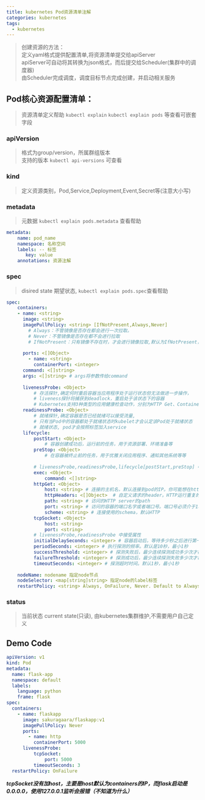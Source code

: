 ```yaml
---
title: kubernetes Pod资源清单注解
categories: kubernetes
tags:
  - kubernetes
---
```



> 创建资源的方法：  
> 定义yaml格式提供配置清单,将资源清单提交给apiServer  
  apiServer可自动将其转换为json格式，而后提交给Scheduler(集群中的调度器)  
  由Scheduler完成调度，调度目标节点完成创建，并启动相关服务  


## Pod核心资源配置清单：
> 资源清单定义帮助 ``kubectl explain`` ``kubectl explain pods`` 等查看可嵌套字段  

### apiVersion
> 格式为group/version，所属群组版本  
支持的版本 ``kubectl api-versions`` 可查看  

### kind
> 定义资源类别，Pod,Service,Deployment,Event,Secret等(注意大小写)  

<!--more-->

### metadata 
> 元数据 ``kubectl explain pods.metadata`` 查看帮助  

```yaml
metadata:
    name: pod_name
    namespace: 名称空间  
    labels: -- 标签  
       key: value
    annotations: 资源注解
```
 

### spec   
> disired state 期望状态, ``kubectl explain pods.spec``查看帮助  

```yaml
spec:
    containers:
    - name: <string>
      image: <string>
      imagePullPolicy: <string> [IfNotPresent,Always,Never]
        # Always：不管镜像是否存在都会进行一次拉取。  
        # Never：不管镜像是否存在都不会进行拉取  
        # IfNotPresent：只有镜像不存在时，才会进行镜像拉取,默认为IfNotPresent，但:latest标签的镜像默认为Always
       
      ports: <[]Object>
        - name: <string>
          containerPort: <integer>
      command: <[]string>
      args: <[]string> # args将参数传给command
      
      livenessProbe: <Object> 
          # 存活探针,确定何时重启容器当应用程序处于运行状态但无法做进一步操作，
          # liveness探针将捕获到deadlock，重启处于该状态下的容器 
          # Kubernetes支持3种类型的应用健康检查动作，分别为HTTP Get、Container Exec和TCP Socket  
      readinessProbe: <Object>
          # 就绪探针,确定容器是否已经就绪可以接受流量,
          # 只有当Pod中的容器都处于就绪状态时kubelet才会认定该Pod处于就绪状态
          # 就绪状态, pod才会按照标签加入service  
      lifecycle:
          postStart: <Object> 
              # 容器创建成功后，运行前的任务，用于资源部署、环境准备等
          preStop: <Object> 
              # 在容器被终止前的任务，用于优雅关闭应用程序、通知其他系统等等
          
          # livenessProbe,readinessProbe,lifecycle[postStart,preStop] 中接受属性
          exec: <Object>
              command: <[]string>  
          httpGet: <Object>
              host: <string> # 连接的主机名，默认连接到pod的IP。你可能想在http header中设置”Host”而不是使用IP
              httpHeaders: <[]Object>  # 自定义请求的header。HTTP运行重复的header
              path: <string> # 访问的HTTP server的path
              port: <string> # 访问的容器的端口名字或者端口号。端口号必须介于1和65525之间
              scheme: <string> # 连接使用的schema，默认HTTP
          tcpSocket: <Object>
              host: <string>
              port: <string>
          # livenessProbe,readinessProbe 中接受属性
          initialDelaySeconds: <integer> # 容器启动后，等待多少秒之后进行第一次探测
          periodSeconds: <integer> # 执行探测的频率。默认是10秒，最小1秒
          successThreshold: <integer> # 探测失败后，最少连续探测成功多少次才被认定为成功。默认是1。对于liveness必须是1。最小值是1
          failureThreshold: <integer> # 探测成功后，最少连续探测失败多少次才被认定为失败。默认是3。最小值是1
          timeoutSeconds: <integer> # 探测超时时间。默认1秒，最小1秒
      
    nodeName: nodename 指定node节点
    nodeSelector: <map[string]string> 指定node的label标签
    restartPolicy: <string> Always, OnFailure, Never. Default to Always.
```




### status 
> 当前状态 current state(只读), 由kubernetes集群维护,不需要用户自己定义



## Demo Code

```yaml
apiVersion: v1
kind: Pod
metadata:
  name: flask-app
  namespace: default
  labels:
    language: python
    frame: flask
spec:
  containers:
    - name: flaskapp
      image: sakuragaara/flaskapp:v1
      imagePullPolicy: Never
      ports:
        - name: http
          containerPort: 5000
      livenessProbe:
          tcpSocket:
              port: 5000
          timeoutSeconds: 3
  restartPolicy: OnFailure
```

***tcpSocket没有加host，主要是host默认为containers的IP，而flask启动是0.0.0.0，使用127.0.0.1监听会报错（不知道为什么）***
